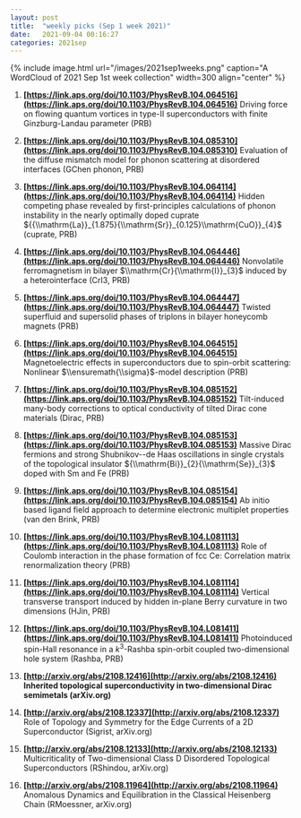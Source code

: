 ```yaml
---
layout: post
title:  "weekly picks (Sep 1 week 2021)"
date:   2021-09-04 00:16:27
categories: 2021sep
---
```


{% include image.html url="/images/2021sep1weeks.png" caption="A WordCloud of 2021 Sep 1st week collection" width=300 align="center" %}



1. **[https://link.aps.org/doi/10.1103/PhysRevB.104.064516](https://link.aps.org/doi/10.1103/PhysRevB.104.064516)** Driving force on flowing quantum vortices in type-II superconductors with finite Ginzburg-Landau parameter (PRB)

1. **[https://link.aps.org/doi/10.1103/PhysRevB.104.085310](https://link.aps.org/doi/10.1103/PhysRevB.104.085310)** Evaluation of the diffuse mismatch model for phonon scattering at disordered interfaces (GChen phonon, PRB)

1. **[https://link.aps.org/doi/10.1103/PhysRevB.104.064114](https://link.aps.org/doi/10.1103/PhysRevB.104.064114)** Hidden competing phase revealed by first-principles calculations of phonon instability in the nearly optimally doped cuprate ${{\\mathrm{La}}_{1.875}{\\mathrm{Sr}}_{0.125}\\mathrm{CuO}}_{4}$ (cuprate, PRB)

1. **[https://link.aps.org/doi/10.1103/PhysRevB.104.064446](https://link.aps.org/doi/10.1103/PhysRevB.104.064446)** Nonvolatile ferromagnetism in bilayer $\\mathrm{Cr}{\\mathrm{I}}_{3}$ induced by a heterointerface (CrI3, PRB)

1. **[https://link.aps.org/doi/10.1103/PhysRevB.104.064447](https://link.aps.org/doi/10.1103/PhysRevB.104.064447)** Twisted superfluid and supersolid phases of triplons in bilayer honeycomb magnets (PRB)

1. **[https://link.aps.org/doi/10.1103/PhysRevB.104.064515](https://link.aps.org/doi/10.1103/PhysRevB.104.064515)** Magnetoelectric effects in superconductors due to spin-orbit scattering: Nonlinear $\\ensuremath{\\sigma}$-model description (PRB)

1. **[https://link.aps.org/doi/10.1103/PhysRevB.104.085152](https://link.aps.org/doi/10.1103/PhysRevB.104.085152)** Tilt-induced many-body corrections to optical conductivity of tilted Dirac cone materials (Dirac, PRB)

1. **[https://link.aps.org/doi/10.1103/PhysRevB.104.085153](https://link.aps.org/doi/10.1103/PhysRevB.104.085153)** Massive Dirac fermions and strong Shubnikov--de Haas oscillations in single crystals of the topological insulator ${\\mathrm{Bi}}_{2}{\\mathrm{Se}}_{3}$ doped with Sm and Fe (PRB)

1. **[https://link.aps.org/doi/10.1103/PhysRevB.104.085154](https://link.aps.org/doi/10.1103/PhysRevB.104.085154)** Ab initio based ligand field approach to determine electronic multiplet properties (van den Brink, PRB)

1. **[https://link.aps.org/doi/10.1103/PhysRevB.104.L081113](https://link.aps.org/doi/10.1103/PhysRevB.104.L081113)** Role of Coulomb interaction in the phase formation of fcc Ce: Correlation matrix renormalization theory (PRB)

1. **[https://link.aps.org/doi/10.1103/PhysRevB.104.L081114](https://link.aps.org/doi/10.1103/PhysRevB.104.L081114)** Vertical transverse transport induced by hidden in-plane Berry curvature in two dimensions (HJin, PRB)

1. **[https://link.aps.org/doi/10.1103/PhysRevB.104.L081411](https://link.aps.org/doi/10.1103/PhysRevB.104.L081411)** Photoinduced spin-Hall resonance in a ${k}^{3}$-Rashba spin-orbit coupled two-dimensional hole system (Rashba, PRB)



1. **[http://arxiv.org/abs/2108.12416](http://arxiv.org/abs/2108.12416)** **Inherited topological superconductivity in two-dimensional Dirac semimetals (arXiv.org)**

1. **[http://arxiv.org/abs/2108.12337](http://arxiv.org/abs/2108.12337)** Role of Topology and Symmetry for the Edge Currents of a 2D Superconductor (Sigrist, arXiv.org)

1. **[http://arxiv.org/abs/2108.12133](http://arxiv.org/abs/2108.12133)** Multicriticality of Two-dimensional Class D Disordered Topological Superconductors (RShindou, arXiv.org)

1. **[http://arxiv.org/abs/2108.11964](http://arxiv.org/abs/2108.11964)** Anomalous Dynamics and Equilibration in the Classical Heisenberg Chain (RMoessner, arXiv.org)

